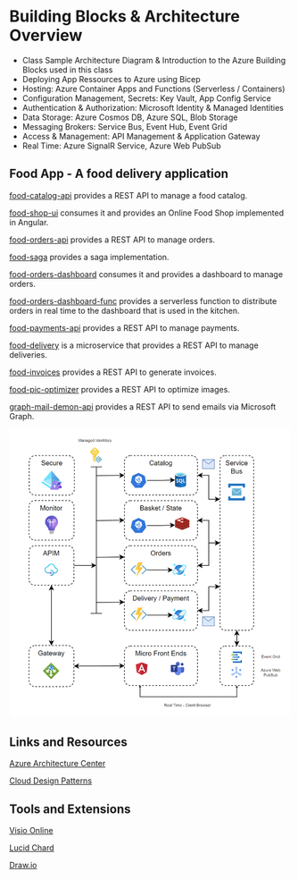 # Building Blocks & Architecture Overview

- Class Sample Architecture Diagram & Introduction to the Azure Building Blocks used in this class
- Deploying App Ressources to Azure using Bicep
- Hosting: Azure Container Apps and Functions (Serverless / Containers)
- Configuration Management, Secrets: Key Vault, App Config Service
- Authentication & Authorization: Microsoft Identity & Managed Identities
- Data Storage: Azure Cosmos DB, Azure SQL, Blob Storage
- Messaging Brokers: Service Bus, Event Hub, Event Grid
- Access & Management: API Management & Application Gateway
- Real Time: Azure SignalR Service, Azure Web PubSub

## Food App - A food delivery application

[food-catalog-api](/app/food-catalog-api/) provides a REST API to manage a food catalog.

[food-shop-ui](/app/food-shop-ui//) consumes it and provides an Online Food Shop implemented in Angular.

[food-orders-api](/app/food-orders-api/) provides a REST API to manage orders.

[food-saga](/app/food-saga/) provides a saga implementation.

[food-orders-dashboard](/app/food-orders-dashboard/) consumes it and provides a dashboard to manage orders.

[food-orders-dashboard-func](/app/food-orders-dashboard-func/) provides a serverless function to distribute orders in real time to the dashboard that is used in the kitchen.

[food-payments-api](/app/food-payments-api/) provides a REST API to manage payments.

[food-delivery](/app/food-delivery) is a microservice that provides a REST API to manage deliveries.

[food-invoices](/app/food-invoices/) provides a REST API to generate invoices.

[food-pic-optimizer](/app/food-pic-optimizer/) provides a REST API to optimize images.

[graph-mail-demon-api](/app/graph-mail-demon-api/) provides a REST API to send emails via Microsoft Graph.


![food-app](_images/app.png)

## Links and Resources

[Azure Architecture Center](https://docs.microsoft.com/en-us/azure/architecture/browse/)

[Cloud Design Patterns](https://docs.microsoft.com/en-us/azure/architecture/patterns/)

## Tools and Extensions

[Visio Online](https://www.microsoft.com/de-de/microsoft-365/visio/flowchart-software)

[Lucid Chard](https://www.lucidchart.com/)

[Draw.io](https://www.diagrams.net/)
